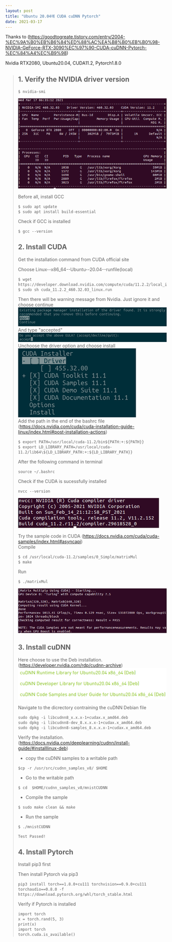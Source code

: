 ```yaml
---
layout: post
title: "Ubuntu 20.04에 CUDA cuDNN Pytorch"
date: 2021-03-17
---
```


Thanks to (https://goodtogreate.tistory.com/entry/2004-%EC%9A%B0%EB%B6%84%ED%88%AC%EA%B8%B0%EB%B0%98-NVIDIA-GeForce-RTX-3090%EC%97%90-CUDA-cuDNN-Pytorch-%EC%84%A4%EC%B9%98)

Nvidia RTX2080, Ubuntu20.04, CUDA11.2, Pytorch1.8.0

> ## 1. Verify the NVIDIA driver version 
> ```
> $ nvidia-smi
> ```
> ![](/_img/1.png) <br />
> 
> Before all, install GCC 
> ```   
> $ sudo apt update
> $ sudo apt install build-essential
> ```
> Check if GCC is installed
> ```
> $ gcc --version
> ```
> ## 2. Install CUDA 
> Get the installation command from CUDA official site 
> 
> Choose Linux--x86_64--Ubuntu--20.04--runfile(local) 
> ```
> $ wget https://developer.download.nvidia.com/compute/cuda/11.2.2/local_installers/cuda_11.2.2_460.32.03_linux.run
> $ sudo sh cuda_11.2.2_460.32.03_linux.run
> ```
> Then there will be warning message from Nvidia. Just ignore it and choose continue
> ![](/_img/2.png)   
> And type "accepted"
> ![](/_img/3.png)   
> Unchoose the driver option and choose install <br />
> ![](/_img/4.png)   
> Add the path in the end of the bashrc file (https://docs.nvidia.com/cuda/cuda-installation-guide-linux/index.html#post-installation-actions)
> ```
> $ export PATH=/usr/local/cuda-11.2/bin${PATH:+:${PATH}}
> $ export LD_LIBRARY_PATH=/usr/local/cuda-11.2/lib64\${LD_LIBRARY_PATH:+:${LD_LIBRARY_PATH}}
> ```
> After the following command in terminal
> ```
> source ~/.bashrc
> ```
> Check if the CUDA is sucessfully installed
> ```
> nvcc --version
> ```
> 
> ![](/_img/5.png) <br />
> 
> Try the sample code in CUDA (https://docs.nvidia.com/cuda/cuda-samples/index.html#asyncapi)<br />
> Compile
> ```
> $ cd /usr/local/cuda-11.2/samples/0_Simple/matrixMul
> $ make
> ```
> 
> Run 
> ```
> $ ./matrixMul
> ``` 
> 
> ![](/_img/6.png) 
> 
> ## 3. Install cuDNN
> Here choose to use the Deb installation. (https://developer.nvidia.com/rdp/cudnn-archive)
> ![](/_img/7.png) 
>  
> Navigate to the dicrectory contraining the  cuDNN Debian file
> 
> ``` 
> sudo dpkg -i libcudnn8_x.x.x-1+cudax.x_amd64.deb
> sudo dpkg -i libcudnn8-dev_8.x.x.x-1+cudax.x_amd64.deb
> sudo dpkg -i libcudnn8-samples_8.x.x.x-1+cudax.x_amd64.deb
> ``` 
> 
> Verify the installation. (https://docs.nvidia.com/deeplearning/cudnn/install-guide/#installlinux-deb)
> 
> + copy the cuDNN samples to a writable path
> ``` 
> $cp -r /usr/src/cudnn_samples_v8/ $HOME
> ``` 
> + Go to the writable path
> ``` 
> $ cd  $HOME/cudnn_samples_v8/mnistCUDNN
> ``` 
> + Compile the sample
> ``` 
> $ sudo make clean && make
> ``` 
> + Run the sample
> ``` 
> $ ./mnistCUDNN
> ``` 
> ``` 
> Test Passed!
> ``` 
> 
> 
> ## 4. Install Pytorch
> Install pip3 first
> 
> Then install Pytorch via pip3
> ``` 
> pip3 install torch==1.8.0+cu111 torchvision==0.9.0+cu111 torchaudio==0.8.0 -f https://download.pytorch.org/whl/torch_stable.html
> ``` 
> 
> Verify if Pytorch is installed
> 
> ``` 
> import torch 
> x = torch.rand(5, 3) 
> print(x) 
> import torch 
> torch.cuda.is_available()
> ``` 
